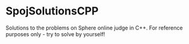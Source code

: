 # SpojSolutionsCPP
Solutions to the problems on Sphere online judge in C++. For reference purposes only - try to solve by yourself!
